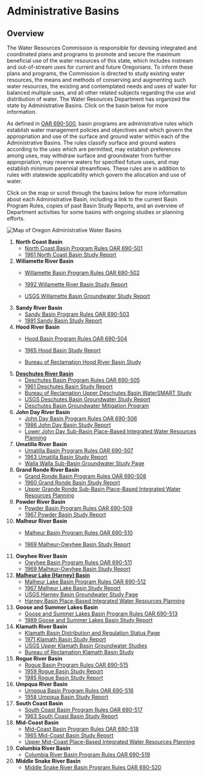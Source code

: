# Administrative Basins

## Overview  

The Water Resources Commission is responsible for devising integrated and coordinated plans and programs to promote and secure the maximum beneficial use of the water resources of this state, which includes instream and out-of-stream uses for current and future Oregonians. To inform these plans and programs, the Commission is directed to study existing water resources, the means and methods of conserving and augmenting such water resources, the existing and contemplated needs and uses of water for balanced multiple uses, and all other related subjects regarding the use and distribution of water. The Water Resources Department has organized the state by Administrative Basins. Click on the basin below for more information.

As defined in [OAR 690-500](https://secure.sos.state.or.us/oard/displayDivisionRules.action?selectedDivision=3207), basin programs are administrative rules which establish water management policies and objectives and which govern the appropriation and use of the surface and ground water within each of the Administrative Basins. The rules classify surface and ground waters according to the uses which are permitted, may establish preferences among uses, may withdraw surface and groundwater from further appropriation, may reserve waters for specified future uses, and may establish minimum perennial streamflows. These rules are in addition to rules with statewide applicability which govern the allocation and use of water.  

Click on the map or scroll through the basins below for more information about each Administrative Basin, including a link to the current Basin Program Rules, copies of past Basin Study Reports, and an overview of Department activities for some basins with ongoing studies or planning efforts.  

![Map of Oregon Administrative Water Basins](https://www.oregon.gov/owrd/programs/administrativebasins/PublishingImages/adminBasinsMap.png)

1. **North Coast Basin**
    - [North Coast Basin Program Rules OAR 690-501](https://secure.sos.state.or.us/oard/displayDivisionRules.action?selectedDivision=3208)
    - [1961 North Coast Basin Study Report](https://www.oregon.gov/owrd/wrdreports/North_Coast_Basin_1961.pdf)
2. **Willamette River Basin**
    - [Willamette Basin Program Rules OAR 690-502](https://secure.sos.state.or.us/oard/displayDivisionRules.action?selectedDivision=3209)
    - [1992 Willamette River Basin Study Report](https://www.oregon.gov/owrd/wrdreports/Willamette_Basin_Report_1992.pdf)  
        
    - [USGS Willamette Basin Groundwater Study Report](https://www.usgs.gov/centers/or-water/science/willamette-basin-groundwater-study)
3. **Sandy River Basin**
    - [Sandy Basin Program Rules OAR 690-503](https://secure.sos.state.or.us/oard/displayDivisionRules.action?selectedDivision=3210)
    - [1991 Sandy Basin Study Report](https://www.oregon.gov/owrd/wrdreports/Sandy_Basin_Report_1991.pdf)
4. **Hood River Basin**
    - [Hood Basin Program Rules OAR 690-504](https://secure.sos.state.or.us/oard/displayDivisionRules.action?selectedDivision=3211)
    - [1965 Hood Basin Study Report](https://www.oregon.gov/owrd/wrdreports/Hood_Basin_1965.pdf)  
        
    - [Bureau of Reclamation Hood River Basin Study](https://www.usbr.gov/watersmart/bsp/completed.html)
5. **[Deschutes River Basin](https://www.oregon.gov/owrd/programs/administrativebasins/deschutes-river-basin/Pages/default.aspx)**
    - [Deschutes Basin Program Rules OAR 690-505](https://secure.sos.state.or.us/oard/displayDivisionRules.action?selectedDivision=3212)
    - [1961 Deschutes Basin Study Report](https://www.oregon.gov/owrd/wrdreports/Deschutes_River_Basin.pdf)
    - [Bureau of Reclamation Upper Deschutes Basin WaterSMART Study](https://www.usbr.gov/pn/studies/deschutes/index.html)
    - [USGS Deschutes Basin Groundwater Study Report](https://www.usgs.gov/centers/or-water/science/groundwater-upper-deschutes-basin-oregon)
    - [Deschutes Basin Groundwater Mitigation Program](https://www.oregon.gov/OWRD/programs/WaterRights/Permits/DeschutesGroundwaterMitigation/Pages/default.aspx)
6. **John Day River Basin**
    - [John Day Basin Program Rules OAR 690-506](https://secure.sos.state.or.us/oard/displayDivisionRules.action?selectedDivision=3213)
    - [1986 John Day Basin Study Report](https://www.oregon.gov/owrd/wrdreports/John_Day_River_Basin_1986.pdf)
    - [Lower John Day Sub-Basin Place-Based Integrated Water Resources Planning](http://www.lowerjohndaypbp.com/)
7. **Umatilla River Basin**
    - [Umatilla Basin Program Rules OAR 690-507](https://secure.sos.state.or.us/oard/displayDivisionRules.action?selectedDivision=3214)
    - [1963 Umatilla Basin Study Report](https://www.oregon.gov/owrd/wrdreports/Umatilla_River_Basin.pdf)
    - [Walla Walla Sub-Basin Groundwater Study Page](https://www.oregon.gov/OWRD/programs/GWWL/GW/WallaWallaSubbasin/Pages/default.aspx)
8. **Grand Ronde River Basin**
    - [Grand Ronde Basin Program Rules OAR 690-508](https://secure.sos.state.or.us/oard/displayDivisionRules.action?selectedDivision=3215)
    - [1960 Grand Ronde Basin Study Report](https://www.oregon.gov/owrd/wrdreports/Grande_Ronde_River_Basin_1960.pdf)
    - [Upper Grande Ronde Sub-Basin Place-Based Integrated Water Resources Planning](http://union-county.org/planning/place-based-integrated-water-resources-planning/)
9. **Powder River Basin**
    - [Powder Basin Program Rules OAR 690-509](https://secure.sos.state.or.us/oard/displayDivisionRules.action?selectedDivision=3216)
    - [1967 Powder Basin Study Report](https://www.oregon.gov/owrd/wrdreports/PowderRiverBasin1967.pdf)
10. **Malheur River Basin**
    - [Malheur Basin Program Rules OAR 690-510](https://secure.sos.state.or.us/oard/displayDivisionRules.action?selectedDivision=3217)  
        
    - [1969 Malheur-Owyhee Basin Study Report](https://www.oregon.gov/owrd/wrdreports/MalheurOwyeeBasins1969.pdf)
11. **Owyhee River Basin**
    - [Owyhee Basin Program Rules OAR 690-511](https://secure.sos.state.or.us/oard/displayDivisionRules.action?selectedDivision=3218)
    - [1969 Malheur-Owyhee Basin Study Report](https://www.oregon.gov/owrd/wrdreports/MalheurOwyeeBasins1969.pdf)
12. **[Malheur Lake (Harney) Basin](https://www.oregon.gov/owrd/programs/administrativebasins/malheur-lake-basin/Pages/default.aspx)**
    - [Malheur Lake Basin Program Rules OAR 690-512](https://secure.sos.state.or.us/oard/displayDivisionRules.action?selectedDivision=3219)
    - [1967 Malheur Lake Basin Study Report](https://www.oregon.gov/owrd/wrdreports/Malheur_Lake_Basin_1967.pdf)
    - [USGS Harney Basin Groundwater Study Page](https://www.oregon.gov/OWRD/programs/GWWL/GW/HarneyBasinStudy/Pages/default.aspx)
    - [Harney Basin Place-Based Integrated Water Resources Planning](http://hcwatershedcouncil.com/community-based-water-planning/)
13. **Goose and Summer Lakes Basin**
    - [Goose and Summer Lakes Basin Program Rules OAR 690-513](https://secure.sos.state.or.us/oard/displayDivisionRules.action?selectedDivision=3220)
    - [1989 Goose and Summer Lakes Basin Study Report](https://www.oregon.gov/owrd/wrdreports/Goose_and_Summer_Lakes_Basin_1989.pdf)
14. **Klamath River Basin**
    - [Klamath Basin Distribution and Regulation Status Page](https://www.oregon.gov/OWRD/programs/regulation/KlamathRegulation/Pages/default.aspx)
    - [1971 Klamath Basin Study Report](https://www.oregon.gov/owrd/wrdreports/KlamathBasin1971.pdf)
    - [USGS Upper Klamath Basin Groundwater Studies](https://www.usgs.gov/centers/or-water/science/upper-klamath-basin-groundwater-studies)
    - [Bureau of Reclamation Klamath Basin Study](https://www.usbr.gov/watersmart/bsp/completed.html)
15. **Rogue River Basin**
    - [Rogue Basin Program Rules OAR 690-515](https://secure.sos.state.or.us/oard/displayDivisionRules.action?selectedDivision=3221)
    - [1959 Rogue Basin Study Report](https://www.oregon.gov/owrd/wrdreports/Rogue_River_Basin_1959.pdf)
    - [1985 Rogue Basin Study Report](https://www.oregon.gov/owrd/wrdreports/Rogue_River_Basin_1985.pdf)
16. **Umpqua River Basin**
    - [Umpqua Basin Program Rules OAR 690-516](https://secure.sos.state.or.us/oard/displayDivisionRules.action?selectedDivision=3222)
    - [1958 Umpqua Basin Study Report](https://www.oregon.gov/owrd/wrdreports/UmpquaRiverBasin1958.pdf)
17. **South Coast Basin**
    - [South Coast Basin Program Rules OAR 690-517](https://secure.sos.state.or.us/oard/displayDivisionRules.action?selectedDivision=3223)
    - [1963 South Coast Basin Study Report](https://www.oregon.gov/owrd/wrdreports/South_Coast_Basin.pdf)
18. **Mid-Coast Basin**
    - [Mid-Coast Basin Program Rules OAR 690-518](https://secure.sos.state.or.us/oard/displayDivisionRules.action?selectedDivision=3224)
    - [1965 Mid-Coast Basin Study Report](https://www.oregon.gov/owrd/wrdreports/Mid_Coast_Basin_1965.pdf)
    - [Upper Mid-Coast Place-Based Integrated Water Resources Planning](http://www.midcoastwaterpartners.com/)
19. **Columbia River Basin**
    - [Columbia River Basin Program Rules OAR 690-519](https://secure.sos.state.or.us/oard/displayDivisionRules.action?selectedDivision=3225)
20. **Middle Snake River Basin**
    - [Middle Snake River Basin Program Rules OAR 690-520](https://secure.sos.state.or.us/oard/displayDivisionRules.action?selectedDivision=3226)
